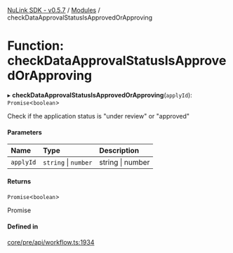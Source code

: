 [NuLink SDK - v0.5.7](../README.md) / [Modules](../modules.md) / checkDataApprovalStatusIsApprovedOrApproving

# Function: checkDataApprovalStatusIsApprovedOrApproving

▸ **checkDataApprovalStatusIsApprovedOrApproving**(`applyId`): `Promise`<`boolean`\>

Check if the application status is "under review" or "approved"

#### Parameters

| Name | Type | Description |
| :------ | :------ | :------ |
| `applyId` | `string` \| `number` | string \| number |

#### Returns

`Promise`<`boolean`\>

Promise<boolean>

#### Defined in

[core/pre/api/workflow.ts:1934](https://github.com/NuLink-network/nulink-sdk/blob/11cbdd7/src/core/pre/api/workflow.ts#L1934)
